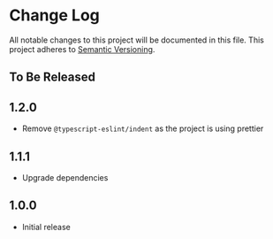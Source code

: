 # Change Log

All notable changes to this project will be documented in this file.
This project adheres to [Semantic Versioning](http://semver.org/).

## To Be Released

## 1.2.0

- Remove `@typescript-eslint/indent` as the project is using prettier

## 1.1.1

- Upgrade dependencies

## 1.0.0

- Initial release
